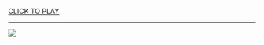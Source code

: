 
<a href="https://premium76.site?title=mtb_games_unblocked&ref=13M">CLICK TO PLAY</a></h3>
<hr>

<a href="https://premium76.site?title=mtb_games_unblocked&ref=13M"><img src="https://clearcache.store/games.png"></a>


